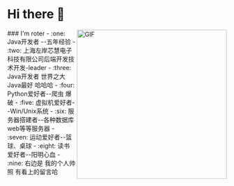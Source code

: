 <!---
RoterLong/RoterLong is a ✨ special ✨ repository because its `README.md` (this file) appears on your GitHub profile.
You can click the Preview link to take a look at your changes.
--->
# Hi there :wave:
<img align="right" alt="GIF" src="http://roter.top/img/about-BY-gentle.jpg" width="344" hight="344" />
### I'm roter
- :one: Java开发者 --五年经验 
- :two: 上海左岸芯慧电子科技有限公司后端开发技术开发-leader
- :three: Java开发者 世界之大 Java最好 哈哈哈 
- :four: Python爱好者--爬虫 爆破 
- :five: 虚拟机爱好者--Win/Unix系统 
- :six: 服务器搭建者--各种数据库 web等等服务器 
- :seven: 运动爱好者--篮球、桌球 
- :eight: 读书爱好者--阳明心血
- :nine: 右边是 我的个人帅照 有看上的留言哈


